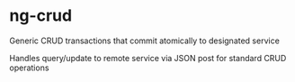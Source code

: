 ng-crud
=======

Generic CRUD transactions that commit atomically to designated service

Handles query/update to remote service via JSON post for standard CRUD operations
